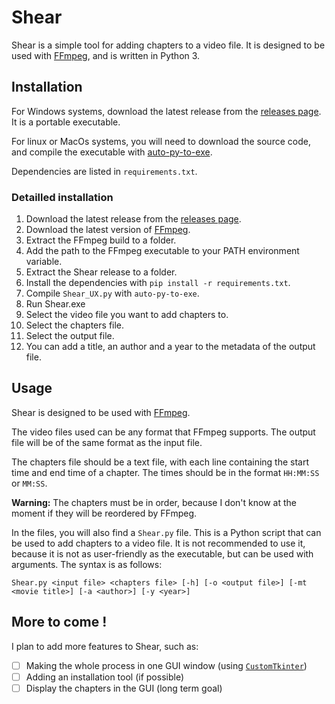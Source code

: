# Shear

Shear is a simple tool for adding chapters to a video file. It is designed to be used with [FFmpeg](https://ffmpeg.org/), and is written in Python 3.

## Installation
For Windows systems, download the latest release from the [releases page](). It is a portable executable.

For linux or MacOs systems, you will need to download the source code, and compile the executable with [auto-py-to-exe](https://pypi.org/project/auto-py-to-exe/). 

Dependencies are listed in `requirements.txt`.

### Detailled installation
1. Download the latest release from the [releases page]().
2. Download the latest version of [FFmpeg](https://ffmpeg.org/download.html).
3. Extract the FFmpeg build to a folder.
4. Add the path to the FFmpeg executable to your PATH environment variable.
5. Extract the Shear release to a folder.
6. Install the dependencies with `pip install -r requirements.txt`.
7. Compile `Shear_UX.py` with `auto-py-to-exe`.
8. Run Shear.exe
9. Select the video file you want to add chapters to.
10. Select the chapters file.
11. Select the output file.
12. You can add a title, an author and a year to the metadata of the output file.

## Usage
Shear is designed to be used with [FFmpeg](https://ffmpeg.org/).

The video files used can be any format that FFmpeg supports. The output file will be of the same format as the input file.

The chapters file should be a text file, with each line containing the start time and end time of a chapter. The times should be in the format `HH:MM:SS` or `MM:SS`.

**Warning:** The chapters must be in order, because I don't know at the moment if they will be reordered by FFmpeg.

In the files, you will also find a `Shear.py` file. This is a Python script that can be used to add chapters to a video file. It is not recommended to use it, because it is not as user-friendly as the executable, but can be used with arguments. The syntax is as follows:

`Shear.py <input file> <chapters file> [-h] [-o <output file>] [-mt <movie title>] [-a <author>] [-y <year>]`


## More to come !
I plan to add more features to Shear, such as:

- [ ] Making the whole process in one GUI window (using [`CustomTkinter`](https://github.com/TomSchimansky/CustomTkinter))
- [ ] Adding an installation tool (if possible)
- [ ] Display the chapters in the GUI (long term goal)
